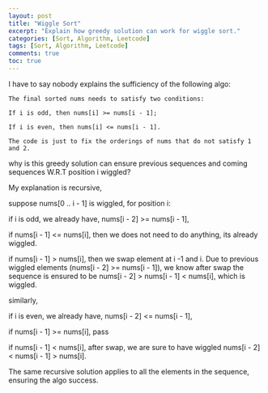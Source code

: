 ```yaml
---
layout: post
title: "Wiggle Sort"
excerpt: "Explain how greedy solution can work for wiggle sort."
categories: [Sort, Algorithm, Leetcode]
tags: [Sort, Algorithm, Leetcode]
comments: true
toc: true
---
```


I have to say nobody explains the sufficiency of the following algo:

    The final sorted nums needs to satisfy two conditions:

    If i is odd, then nums[i] >= nums[i - 1];

    If i is even, then nums[i] <= nums[i - 1].

    The code is just to fix the orderings of nums that do not satisfy 1
    and 2.

why is this greedy solution can ensure previous sequences and coming sequences W.R.T position i wiggled?

My explanation is recursive,

suppose nums[0 .. i - 1] is wiggled, for position i:

if i is odd, we already have, nums[i - 2] >= nums[i - 1],

if nums[i - 1] <= nums[i], then we does not need to do anything, its already wiggled.

if nums[i - 1] > nums[i], then we swap element at i -1 and i. Due to previous wiggled elements (nums[i - 2] >= nums[i - 1]), we know after swap the sequence is ensured to be nums[i - 2] > nums[i - 1] < nums[i], which is wiggled.

similarly,

if i is even, we already have, nums[i - 2] <= nums[i - 1],

if nums[i - 1] >= nums[i], pass

if nums[i - 1] < nums[i], after swap, we are sure to have wiggled nums[i - 2] < nums[i - 1] > nums[i].

The same recursive solution applies to all the elements in the sequence, ensuring the algo success.